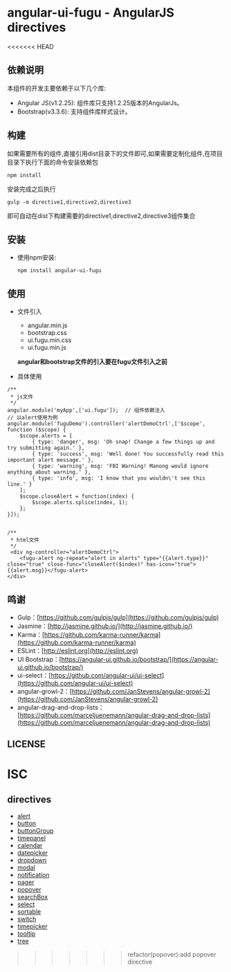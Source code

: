 # angular-ui-fugu - AngularJS directives 

<<<<<<< HEAD
## 依赖说明
本组件的开发主要依赖于以下几个库:

- Angular JS(v1.2.25): 组件库只支持1.2.25版本的AngularJs。
- Bootstrap(v3.3.6): 支持组件库样式设计。

## 构建
如果需要所有的组件,直接引用dist目录下的文件即可,如果需要定制化组件,在项目目录下执行下面的命令安装依赖包

```
npm install
```
安装完成之后执行

```
gulp -m directive1,directive2,directive3
```
即可自动在dist下构建需要的directive1,directive2,directive3组件集合

## 安装
- 使用npm安装:

	```
	npm install angular-ui-fugu
	```

## 使用
- 文件引入
	- angular.min.js
	- bootstrap.css
	- ui.fugu.min.css
	- ui.fugu.min.js

	**angular和bootstrap文件的引入要在fugu文件引入之前**
- 具体使用

```
/**
 * js文件
 */
angular.module('myApp',['ui.fugu']);  // 组件依赖注入
// 以alert使用为例
angular.module('fuguDemo').controller('alertDemoCtrl',['$scope', function ($scope) {
    $scope.alerts = [
        { type: 'danger', msg: 'Oh snap! Change a few things up and try submitting again.' },
        { type: 'success', msg: 'Well done! You successfully read this important alert message.' },
        { type: 'warning', msg: 'FBI Warning! Manong would ignore anything about warning.' },
        { type: 'info', msg: 'I know that you wouldn\'t see this line.' }
    ];
    $scope.closeAlert = function(index) {
        $scope.alerts.splice(index, 1);
    };
}]);


/**
 * html文件
 */
 <div ng-controller="alertDemoCtrl">
    <fugu-alert ng-repeat="alert in alerts" type="{{alert.type}}" close="true" close-func="closeAlert($index)" has-icon="true">{{alert.msg}}</fugu-alert>
</div>

```
## 鸣谢
- Gulp：[https://github.com/gulpjs/gulp](https://github.com/gulpjs/gulp)
- Jasmine：[http://jasmine.github.io/](http://jasmine.github.io/)
- Karma：[https://github.com/karma-runner/karma](https://github.com/karma-runner/karma)
- ESLint：[http://eslint.org](http://eslint.org)
- UI Bootstrap：[https://angular-ui.github.io/bootstrap/](https://angular-ui.github.io/bootstrap/)
- ui-select：[https://github.com/angular-ui/ui-select](https://github.com/angular-ui/ui-select)
- angular-growl-2：[https://github.com/JanStevens/angular-growl-2](https://github.com/JanStevens/angular-growl-2)
- angular-drag-and-drop-lists：[https://github.com/marceljuenemann/angular-drag-and-drop-lists](https://github.com/marceljuenemann/angular-drag-and-drop-lists)


## LICENSE
ISC
=======
## directives
- [alert](./src/alert/docs)
- [button](./src/button/docs)
- [buttonGroup](./src/buttonGroup/docs)
- [timepanel](./src/timepanel/docs)
- [calendar](./src/calendar/docs)
- [datepicker](./src/datepicker/docs)
- [dropdown](./src/dropdown/docs)
- [modal](./src/modal/docs)
- [notification](./src/notification/docs)
- [pager](./src/pager/docs)
- [popover](./src/popover/docs)
- [searchBox](./src/searchBox/docs)
- [select](./src/select/docs)
- [sortable](./src/sortable/docs)
- [switch](./src/switch/docs)
- [timepicker](./src/timepicker/docs)
- [tooltip](./src/tooltip/docs)
- [tree](./src/tree/docs)
>>>>>>> refactor(popover):add popover directive
